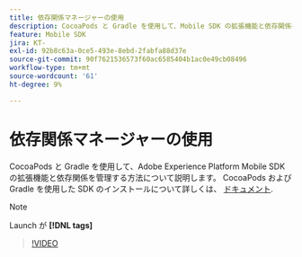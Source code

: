 ```yaml
---
title: 依存関係マネージャーの使用
description: CocoaPods と Gradle を使用して、Mobile SDK の拡張機能と依存関係を管理する方法について説明します。
feature: Mobile SDK
jira: KT-
exl-id: 92b8c63a-0ce5-493e-8ebd-2fabfa88d37e
source-git-commit: 90f7621536573f60ac6585404b1ac0e49cb08496
workflow-type: tm+mt
source-wordcount: '61'
ht-degree: 9%

---
```


# 依存関係マネージャーの使用

CocoaPods と Gradle を使用して、Adobe Experience Platform Mobile SDK の拡張機能と依存関係を管理する方法について説明します。 CocoaPods および Gradle を使用した SDK のインストールについて詳しくは、 [ドキュメント](https://developer.adobe.com/client-sdks/documentation/getting-started/get-the-sdk/).

>[!NOTE]
>
> Launch が **[!DNL tags]**

>[!VIDEO](https://video.tv.adobe.com/v/26263/?quality=12&learn=on)
